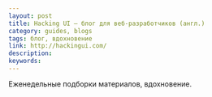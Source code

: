 ```yaml
---
layout: post
title: Hacking UI — блог для веб-разработчиков (англ.)
category: guides, blogs
tags: блог, вдохновение
link: http://hackingui.com/
description:
keywords:
---
```


<p>Еженедельные подборки материалов, вдохновение.</p>
